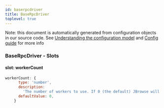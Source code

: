 ```yaml
---
id: baserpcdriver
title: BaseRpcDriver
toplevel: true
---
```


Note: this document is automatically generated from configuration objects in
our source code. See [Understanding the configuration
model](/docs/devguide_config/) and [Config guide](/docs/config_guide) for more
info

### BaseRpcDriver - Slots

#### slot: workerCount

```js
workerCount: {
      type: 'number',
      description:
        'The number of workers to use. If 0 (the default) JBrowse will decide how many workers to use.',
      defaultValue: 0,
    }
```
